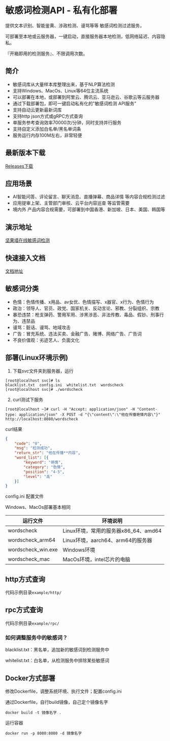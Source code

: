 # 敏感词检测API - 私有化部署
提供文本识别、智能鉴黄、涉政检测、谩骂等等 敏感词检测过滤服务，

可部署至本地或云服务器，一键启动，直接服务器本地检测，低网络延迟、内容隐私。

『开箱即用的检测服务』、不限调用次数。


## 简介
+ 敏感词库从大量样本库整理出来，基于NLP算法检测
+ 支持Windows、MacOs、Linux等64位主流系统
+ 可以部署在本地，或部署到阿里云、腾讯云、亚马逊云、谷歌云等云服务器
+ 通过下载部署包，即可一键启动私有化的"敏感词检测 API服务"
+ 支持自动云更新最新词库
+ 支持http json方式或gRPC方式查询
+ 单服务参考查询效率70000次/分钟，同时支持并行服务
+ 支持自定义添加白名单/黑名单词条
+ 服务运行内存100M左右，非常轻便

## 最新版本下载
[Releases下载]


## 应用场景
+ AI智能问答、评论留言、聊天消息、直播弹幕、商品详情 等内容合规检测过滤
+ 应用提审上架、主管部门审核、云平台内容巡查 等监管需要
+ 境内外 产品内容合规需要，可部署到中国香港、新加坡、日本、美国、韩国等


## 演示地址
[坚果墙在线敏感词检测]


## 快速接入文档
[文档地址]

##  敏感词分类
+ 色情：色情传播、x用品、av女优、色情描写、x器官、x行为、色情行为
+ 政治：领导人、官员、政党、国家机关、反动言论、邪教、分裂组织、宗教
+ 暴恐违禁：枪支弹药、警用军用、涉黑涉恶、非法传教、毒品、假钞、刑事行为、违禁品
+ 谩骂：脏话、谩骂、地域攻击
+ 广告：冒充系统、违法买卖、金融广告、赌博、网络广告、广告词
+ 不良价值观：劣迹艺人、负面文化

##  部署(Linux环境示例)
1. 下载*svc*文件夹到服务器，运行
```shell
[root@localhost svc]# ls
blacklist.txt  config.ini  whitelist.txt  wordscheck
[root@localhost svc]# ./wordscheck
```

2. curl测试下服务
```shell
[root@localhost ~]# curl -H "Accept: application/json" -H "Content-type: application/json" -X POST -d "{\"content\":\"他在传播艳情内容\"}" http://localhost:8080/wordscheck
```

curl结果
```json
{
	"code": "0",
	"msg": "检测成功",
	"return_str": "他在传播**内容",
	"word_list": [{
		"keyword": "艳情",
		"category": "色情",
		"position": "4-5",
		"level": "高"
	}]
}
```

config.ini  配置文件

Windows、MacOs部署基本相同

| **运行文件**  | **环境说明**  |
| ------------ | ------------ |
| wordscheck | Linux环境，常用的服务器x86_64、amd64 |
| wordscheck_arm64 | Linux环境，aarch64、arm64的服务器 |
| wordscheck_win.exe | Windows环境 |
| wordscheck_mac | MacOs环境，intel芯片的电脑 |

##  http方式查询
代码示例目录`example/http/`

##  rpc方式查询
代码示例目录`example/rpc/`

### 如何调整服务中的敏感词？
blacklist.txt：黑名单，追加新的敏感词到检测服务中

whitelist.txt：白名单，从检测服务中排除某些敏感词

##  Docker方式部署
修改Dockerfile，调整系统环境、执行文件；配置config.ini

通过Dockerfile，自行build镜像，自己定个镜像名字

`docker build -t 镜像名字 .`

运行容器

`docker run -p 8080:8080 -d 镜像名字`



[坚果墙在线敏感词检测]:https://www.wordscheck.com
[文档地址]:https://doc.wordscheck.com/docs/docs
[Releases下载]:https://github.com/bosnzt/wordscheck/releases

